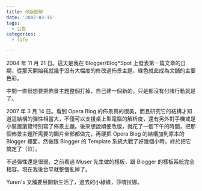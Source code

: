 ```yaml
---
title: 改版閒聊
date: '2007-03-15'
tags:
  - 公告
categories:
  - life

---
```

2004 年 11 月 21 日。這天是我在 Blogger/Blog\*Spot 上發表第一篇文章的日期，從那天開始我就幾乎沒有大幅度的修改過佈景主題，綠色就此成為文舖的主要色彩。  
  
中間一直很想要把佈景主題整個打掉，自己建一個新的，只是都沒有付諸行動就是了。  
  
2007 年 3 月 14 日。看到 Opera Blog 的佈景真的很美，而且研究它的結構才知道這結構的彈性相當大，不僅可以支援桌上型電腦的解析度，還有另外對手機或是小裝置瀏覽特別寫了佈景主題。後來想說順便改版，就花了一個下午的時間，把那個佈景主題所需要的圖片全部都做完，再硬把 Opera Blog 的結構加到原本的 Blogger 裡面，然後跟 Blogger 的 Template 系統大戰了好幾個小時，終於把它搞定了（泣）。  
  
不過彈性還是很弱，之前看過 Muser 先生做的樣板，跟 Blogger 的樣板系統完全相容。現在我後台早就整個亂掉了。  
  
Yuren's 文舖要展開新生活了，過去的小綠綠，莎唷拉娜。